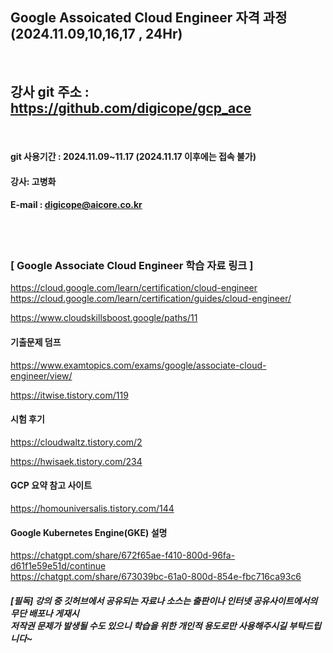 
##  Google Assoicated Cloud Engineer 자격 과정 (2024.11.09,10,16,17 , 24Hr)
<br>

## 강사 git 주소 :    https://github.com/digicope/gcp_ace
<br>

#### git 사용기간 : 2024.11.09~11.17 (2024.11.17  이후에는 접속 불가)


#### 강사: 고병화
#### E-mail : digicope@aicore.co.kr
<br>
<br>

### [ Google Associate Cloud Engineer 학습 자료 링크 ]

https://cloud.google.com/learn/certification/cloud-engineer
<br>
https://cloud.google.com/learn/certification/guides/cloud-engineer/
<br>

https://www.cloudskillsboost.google/paths/11
<br>

#### 기출문제 덤프

https://www.examtopics.com/exams/google/associate-cloud-engineer/view/
<br>

https://itwise.tistory.com/119

#### 시험 후기
https://cloudwaltz.tistory.com/2

https://hwisaek.tistory.com/234
<br>

#### GCP 요약 참고 사이트
https://homouniversalis.tistory.com/144
<br>

#### Google Kubernetes Engine(GKE) 설명
https://chatgpt.com/share/672f65ae-f410-800d-96fa-d61f1e59e51d/continue
<br>
https://chatgpt.com/share/673039bc-61a0-800d-854e-fbc716ca93c6
<br>

##### [필독] 강의 중 깃허브에서 공유되는 자료나 소스는 출판이나 인터넷 공유사이트에서의 무단 배포나 게재시 <br> 저작권 문제가 발생될 수도 있으니 학습을 위한 개인적 용도로만 사용해주시길 부탁드립니다~     
